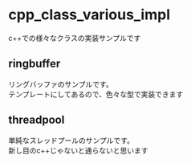 # cpp_class_various_impl
c++での様々なクラスの実装サンプルです

## ringbuffer
リングバッファのサンプルです。  
テンプレートにしてあるので、色々な型で実装できます

## threadpool
単純なスレッドプールのサンプルです。  
新し目のc++じゃないと通らないと思います

